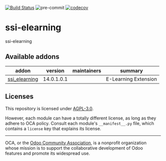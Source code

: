 [![Build Status](https://travis-ci.com/open-synergy/ssi-elearning.svg?branch=14.0)](https://travis-ci.com/open-synergy/ssi-elearning)
![pre-commit](https://github.com/open-synergy/ssi-elearning/actions/workflows/pre-commit.yml/badge.svg)
[![codecov](https://codecov.io/gh/open-synergy/ssi-elearning/branch/14.0/graph/badge.svg)](https://codecov.io/gh/open-synergy/ssi-elearning)

<!-- /!\ do not modify above this line -->

# ssi-elearning

ssi-elearning

<!-- /!\ do not modify below this line -->

<!-- prettier-ignore-start -->

[//]: # (addons)

Available addons
----------------
addon | version | maintainers | summary
--- | --- | --- | ---
[ssi_elearning](ssi_elearning/) | 14.0.1.0.1 |  | E-Learning Extension

[//]: # (end addons)

<!-- prettier-ignore-end -->

## Licenses

This repository is licensed under [AGPL-3.0](LICENSE).

However, each module can have a totally different license, as long as they adhere to OCA
policy. Consult each module's `__manifest__.py` file, which contains a `license` key
that explains its license.

----

OCA, or the [Odoo Community Association](http://odoo-community.org/), is a nonprofit
organization whose mission is to support the collaborative development of Odoo features
and promote its widespread use.
